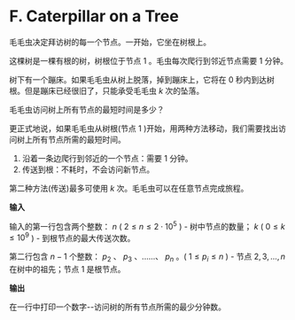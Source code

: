 # F. Caterpillar on a Tree

毛毛虫决定拜访树的每一个节点。一开始，它坐在树根上。

这棵树是一棵有根的树，树根位于节点 $1$ 。毛虫每次爬行到邻近节点需要 $1$ 分钟。

树下有一个蹦床。如果毛毛虫从树上脱落，掉到蹦床上，它将在 $0$ 秒内到达树根。但是蹦床已经很旧了，只能承受毛毛虫 $k$ 次的坠落。

毛毛虫访问树上所有节点的最短时间是多少？

更正式地说，如果毛毛虫从树根(节点 $1$ )开始，用两种方法移动，我们需要找出访问树上所有节点所需的最短时间。

1.  沿着一条边爬行到邻近的一个节点：需要 $1$ 分钟。
2.  传送到根：不耗时，不会访问新节点。

第二种方法(传送)最多可使用 $k$ 次。毛毛虫可以在任意节点完成旅程。

**输入**

输入的第一行包含两个整数： $n$ ( $2 \le n \le 2\cdot 10^5$ ) - 树中节点的数量； $k$ ( $0 \le k \le 10^9$ ) - 到根节点的最大传送次数。

第二行包含 $n-1$ 个整数： $p_2$ 、 $p_3$ 、......、 $p_n$ 。( $1 \le p_i \le n$ ) - 节点 $2, 3, \ldots, n$ 在树中的祖先；节点 $1$ 是根节点。

**输出**

在一行中打印一个数字--访问树的所有节点所需的最少分钟数。